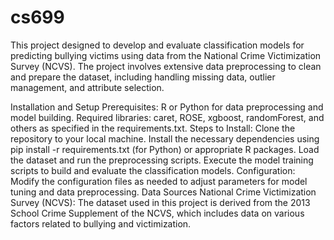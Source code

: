 # cs699
This project designed to develop and evaluate classification models for predicting bullying victims using data from the National Crime Victimization Survey (NCVS). The project involves extensive data preprocessing to clean and prepare the dataset, including handling missing data, outlier management, and attribute selection.

Installation and Setup
Prerequisites:
R or Python for data preprocessing and model building.
Required libraries: caret, ROSE, xgboost, randomForest, and others as specified in the requirements.txt.
Steps to Install:
Clone the repository to your local machine.
Install the necessary dependencies using pip install -r requirements.txt (for Python) or appropriate R packages.
Load the dataset and run the preprocessing scripts.
Execute the model training scripts to build and evaluate the classification models.
Configuration:
Modify the configuration files as needed to adjust parameters for model tuning and data preprocessing.
Data Sources
National Crime Victimization Survey (NCVS):
The dataset used in this project is derived from the 2013 School Crime Supplement of the NCVS, which includes data on various factors related to bullying and victimization.
